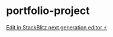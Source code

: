 # portfolio-project

[Edit in StackBlitz next generation editor ⚡️](https://stackblitz.com/~/github.com/OriDuckie/portfolio-project)